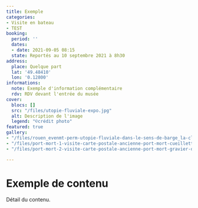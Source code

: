 ```yaml
---
title: Exemple
categories:
- Visite en bateau
- TEST
booking:
  period: ''
  dates:
  - date: 2021-09-05 08:15
  state: Reportés au 10 septembre 2021 à 8h30
address:
  place: Quelque part
  lat: '49.48410'
  lon: '0.12800'
informations:
  note: Exemple d'information complémentaire
  rdv: RDV devant l'entrée du musée
cover:
  blocs: []
  src: "/files/utopie-fluviale-expo.jpg"
  alt: Description de l'image
  legend: "©crédit photo"
featured: true
gallery:
- "/files/rouen_evenmt-perm-utopie-fluviale-dans-le-sens-de-barge_la-cloche.jpg"
- "/files/port-mort-1-visite-carte-postale-ancienne-port-mort-cueillette-des-roseaux.jpg"
- "/files/port-mort-2-visite-carte-postale-ancienne-port-mort-gravier-de-gargantua.jpg"

---
```



# Exemple de contenu

Détail du contenu.
